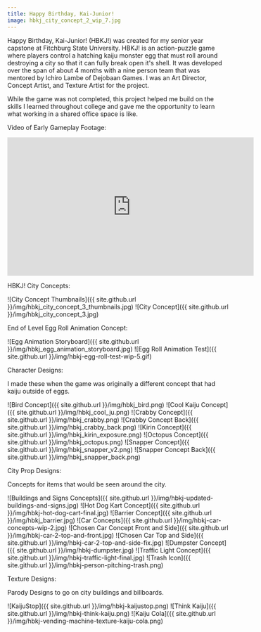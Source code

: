 ```yaml
---
title: Happy Birthday, Kai-Junior!
image: hbkj_city_concept_2_wip_7.jpg
---
```


Happy Birthday, Kai-Junior! (HBKJ!) was created for my senior year capstone at Fitchburg State University. HBKJ! is an action-puzzle game where players control a hatching kaiju monster egg that must roll around destroying a city so that it can fully break open it's shell. It was developed over the span of about 4 months with a nine person team that was mentored by Ichiro Lambe of Dejobaan Games. I was an Art Director, Concept Artist, and Texture Artist for the project.

While the game was not completed, this project helped me build on the skills I learned throughout college and gave me the opportunity to learn what working in a shared office space is like.

Video of Early Gameplay Footage:

<iframe width="560" height="315" src="https://www.youtube.com/embed/mgxDuZaSL1c" frameborder="0" allow="autoplay; encrypted-media" allowfullscreen></iframe>

HBKJ! City Concepts:

![City Concept Thumbnails]({{ site.github.url }}/img/hbkj_city_concept_3_thumbnails.jpg)
![City Concept]({{ site.github.url }}/img/hbkj_city_concept_3.jpg)

End of Level Egg Roll Animation Concept:

![Egg Animation Storyboard]({{ site.github.url }}/img/hbkj_egg_animation_storyboard.jpg)
![Egg Roll Animation Test]({{ site.github.url }}/img/hbkj-egg-roll-test-wip-5.gif)

Character Designs:

I made these when the game was originally a different concept that had kaiju outside of eggs.

![Bird Concept]({{ site.github.url }}/img/hbkj_bird.png)
![Cool Kaiju Concept]({{ site.github.url }}/img/hbkj_cool_ju.png)
![Crabby Concept]({{ site.github.url }}/img/hbkj_crabby.png)
![Crabby Concept Back]({{ site.github.url }}/img/hbkj_crabby_back.png)
![Kirin Concept]({{ site.github.url }}/img/hbkj_kirin_exposure.png)
![Octopus Concept]({{ site.github.url }}/img/hbkj_octopus.png)
![Snapper Concept]({{ site.github.url }}/img/hbkj_snapper_v2.png)
![Snapper Concept Back]({{ site.github.url }}/img/hbkj_snapper_back.png)

City Prop Designs:

Concepts for items that would be seen around the city.

![Buildings and Signs Concepts]({{ site.github.url }}/img/hbkj-updated-buildings-and-signs.jpg)
![Hot Dog Kart Concept]({{ site.github.url }}/img/hbkj-hot-dog-cart-final.jpg)
![Barrier Concept]({{ site.github.url }}/img/hbkj_barrier.jpg)
![Car Concepts]({{ site.github.url }}/img/hbkj-car-concepts-wip-2.jpg)
![Chosen Car Concept Front and Side]({{ site.github.url }}/img/hbkj-car-2-top-and-front.jpg)
![Chosen Car Top and Side]({{ site.github.url }}/img/hbkj-car-2-top-and-side-fix.jpg)
![Dumpster Concept]({{ site.github.url }}/img/hbkj-dumpster.jpg)
![Traffic Light Concept]({{ site.github.url }}/img/hbkj-traffic-light-final.jpg)
![Trash Icon]({{ site.github.url }}/img/hbkj-person-pitching-trash.png)

Texture Designs:

Parody Designs to go on city buildings and billboards.

![KaijuStop]({{ site.github.url }}/img/hbkj-kaijustop.png)
![Think Kaiju]({{ site.github.url }}/img/hbkj-think-kaiju.png)
![Kaiju Cola]({{ site.github.url }}/img/hbkj-vending-machine-texture-kaiju-cola.png)
